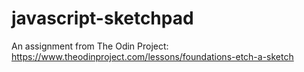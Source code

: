 # javascript-sketchpad
An assignment from The Odin Project: https://www.theodinproject.com/lessons/foundations-etch-a-sketch

